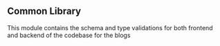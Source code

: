 ## Common Library 


This module contains the schema and type validations for both frontend and backend of the codebase for the blogs